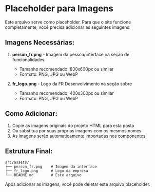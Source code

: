 # Placeholder para Imagens

Este arquivo serve como placeholder. Para que o site funcione completamente, você precisa adicionar as seguintes imagens:

## Imagens Necessárias:

1. **person_fr.png** - Imagem da pessoa/interface na seção de funcionalidades
   - Tamanho recomendado: 800x600px ou similar
   - Formato: PNG, JPG ou WebP

2. **fr_logo.png** - Logo da FR Desenvolvimento na seção sobre
   - Tamanho recomendado: 400x300px ou similar  
   - Formato: PNG, JPG ou WebP

## Como Adicionar:

1. Copie as imagens originais do projeto HTML para esta pasta
2. Ou substitua por suas próprias imagens com os mesmos nomes
3. As imagens serão automaticamente importadas nos componentes

## Estrutura Final:

```
src/assets/
├── person_fr.png    # Imagem da interface
├── fr_logo.png      # Logo da empresa
└── README.md        # Este arquivo
```

Após adicionar as imagens, você pode deletar este arquivo placeholder.

